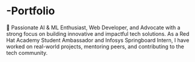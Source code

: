 # -Portfolio
🚀 Passionate AI &amp; ML Enthusiast, Web Developer, and Advocate with a strong focus on building innovative and impactful tech solutions. As a Red Hat Academy Student Ambassador and Infosys Springboard Intern, I have worked on real-world projects, mentoring peers, and contributing to the tech community.
